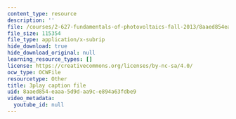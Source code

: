 ```yaml
---
content_type: resource
description: ''
file: /courses/2-627-fundamentals-of-photovoltaics-fall-2013/8aaed854eaaa5d9daa9ce894a63fdbe9_a6NFLJ082vI.vtt
file_size: 115354
file_type: application/x-subrip
hide_download: true
hide_download_original: null
learning_resource_types: []
license: https://creativecommons.org/licenses/by-nc-sa/4.0/
ocw_type: OCWFile
resourcetype: Other
title: 3play caption file
uid: 8aaed854-eaaa-5d9d-aa9c-e894a63fdbe9
video_metadata:
  youtube_id: null
---
```

